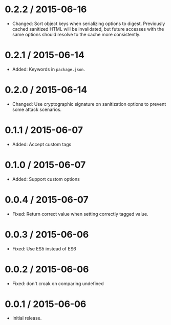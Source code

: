 0.2.2 / 2015-06-16
==================

  * Changed: Sort object keys when serializing options to digest. Previously
    cached sanitized HTML will be invalidated, but future accesses with the
    same options should resolve to the cache more consistently.


0.2.1 / 2015-06-14
==================

  * Added: Keywords in `package.json`.


0.2.0 / 2015-06-14
==================

  * Changed: Use cryptographic signature on sanitization options to prevent
    some attack scenarios.


0.1.1 / 2015-06-07
==================

  * Added: Accept custom tags


0.1.0 / 2015-06-07
==================

  * Added: Support custom options


0.0.4 / 2015-06-07
==================

  * Fixed: Return correct value when setting correctly tagged value.


0.0.3 / 2015-06-06
==================

  * Fixed: Use ES5 instead of ES6


0.0.2 / 2015-06-06
==================

  * Fixed: don't croak on comparing undefined


0.0.1 / 2015-06-06
==================

  * Initial release.

